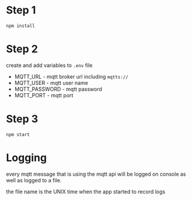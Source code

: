 # Step 1
`npm install`

# Step 2
create and add variables to `.env` file

* MQTT_URL - mqtt broker url including `mqtts://`
* MQTT_USER - mqtt user name
* MQTT_PASSWORD - mqtt password
* MQTT_PORT - mqtt port

# Step 3
`npm start`

# Logging
every mqtt message that is using the mqtt api will be logged on console as well as logged to a file.

the file name is the UNIX time when the app started to record logs